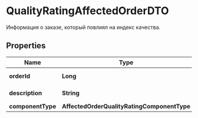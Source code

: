 

# QualityRatingAffectedOrderDTO

Информация о заказе, который повлиял на индекс качества.

## Properties

| Name | Type | Description | Notes |
|------------ | ------------- | ------------- | -------------|
|**orderId** | **Long** | Идентификатор заказа. |  |
|**description** | **String** | Описание проблемы. |  |
|**componentType** | **AffectedOrderQualityRatingComponentType** |  |  |



